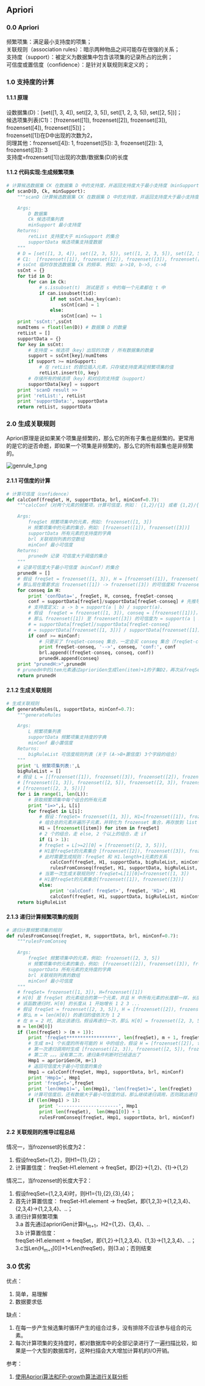 ﻿## Apriori
### 0.0 Apriori
频繁项集：满足最小支持度的项集；</br>
关联规则（association rules）：暗示两种物品之间可能存在很强的关系；</br>
支持度（support）：被定义为数据集中包含该项集的记录所占的比例；</br>
可信度或置信度（confidence）：是针对关联规则来定义的；

### 1.0 支持度的计算
#### 1.1.1 原理
设数据集(D)：[set([1, 3, 4]), set([2, 3, 5]), set([1, 2, 3, 5]), set([2, 5])]；</br>
候选项集列表(C1)：[frozenset([1]), frozenset([2]), frozenset([3]), frozenset([4]), frozenset([5])]；</br>
frozenset([1])在D中出现的次数为2，</br>
同理其他：frozenset([4]): 1, frozenset([5]): 3, frozenset([2]): 3, frozenset([3]): 3</br>
支持度=frozenset([1])出现的次数/数据集(D)的长度

#### 1.1.2 代码实现:生成频繁项集
```python
# 计算候选数据集 CK 在数据集 D 中的支持度，并返回支持度大于最小支持度（minSupport）的数据
def scanD(D, Ck, minSupport):
    """scanD（计算候选数据集 CK 在数据集 D 中的支持度，并返回支持度大于最小支持度 minSupport 的数据）

    Args:
        D 数据集
        Ck 候选项集列表
        minSupport 最小支持度
    Returns:
        retList 支持度大于 minSupport 的集合
        supportData 候选项集支持度数据
    """
    # D = [set([1, 3, 4]), set([2, 3, 5]), set([1, 2, 3, 5]), set([2, 5])]
    # C1:  [frozenset([1]), frozenset([2]), frozenset([3]), frozenset([4]), frozenset([5])]
    # ssCnt 临时存放选数据集 Ck 的频率. 例如: a->10, b->5, c->8
    ssCnt = {}
    for tid in D:
        for can in Ck:
            # s.issubset(t)  测试是否 s 中的每一个元素都在 t 中
            if can.issubset(tid):
                if not ssCnt.has_key(can):
                    ssCnt[can] = 1
                else:
                    ssCnt[can] += 1
    print 'ssCnt:',ssCnt
    numItems = float(len(D)) # 数据集 D 的数量
    retList = []
    supportData = {}
    for key in ssCnt:
        # 支持度 = 候选项（key）出现的次数 / 所有数据集的数量
        support = ssCnt[key]/numItems
        if support >= minSupport:
            # 在 retList 的首位插入元素，只存储支持度满足频繁项集的值
            retList.insert(0, key)
        # 存储所有的候选项（key）和对应的支持度（support）
        supportData[key] = support
    print 'scanD result >> '
    print 'retList:', retList
    print 'supportData:', supportData
    return retList, supportData
```
### 2.0 生成关联规则
Apriori原理是说如果某个项集是频繁的，那么它的所有子集也是频繁的。更常用的是它的逆否命题，即如果一个项集是非频繁的，那么它的所有超集也是非频繁的。

![genrule_1.png](https://i.imgur.com/AHPr1HU.png)

#### 2.1.1 可信度的计算
```python
# 计算可信度（confidence）
def calcConf(freqSet, H, supportData, brl, minConf=0.7):
    """calcConf（对两个元素的频繁项，计算可信度，例如： {1,2}/{1} 或者 {1,2}/{2} 看是否满足条件）

    Args:
        freqSet 频繁项集中的元素，例如: frozenset([1, 3])
        H 频繁项集中的元素的集合，例如: [frozenset([1]), frozenset([3])]
        supportData 所有元素的支持度的字典
        brl 关联规则列表的空数组
        minConf 最小可信度
    Returns:
        prunedH 记录 可信度大于阈值的集合
    """
    # 记录可信度大于最小可信度（minConf）的集合
    prunedH = []
	# 假设 freqSet = frozenset([1, 3]), H = [frozenset([1]), frozenset([3])]，
	# 那么现在需要求出 frozenset([1]) -> frozenset([3]) 的可信度和 frozenset([3]) -> frozenset([1]) 的可信度
    for conseq in H: 
        print 'confData=', freqSet, H, conseq, freqSet-conseq
        conf = supportData[freqSet]/supportData[freqSet-conseq] # 先推导关联规则：123->4
		# 支持度定义: a -> b = support(a | b) / support(a). 
		# 假设  freqSet = frozenset([1, 3]), conseq = [frozenset([1])]，
		# 那么 frozenset([1]) 至 frozenset([3]) 的可信度为 = support(a | b) / support(a) 
		# = supportData[freqSet]/supportData[freqSet-conseq]
        # = supportData[frozenset([1, 3])] / supportData[frozenset([1])]
        if conf >= minConf:
            # 只要买了 freqSet-conseq 集合，一定会买 conseq 集合（freqSet-conseq 集合和 conseq集合 是全集）
            print freqSet-conseq, '-->', conseq, 'conf:', conf
            brl.append((freqSet-conseq, conseq, conf))
            prunedH.append(conseq)
    print "prunedH:>",prunedH 
	# prunedH中的item元素通过aprioriGen生成len(item)+1的子集D2，再次从freqSet发掘D2存在的关联
    return prunedH
```

#### 2.1.2 生成关联规则
```python
# 生成关联规则
def generateRules(L, supportData, minConf=0.7):
    """generateRules

    Args:
        L 频繁项集列表
        supportData 频繁项集支持度的字典
        minConf 最小置信度
    Returns:
        bigRuleList 可信度规则列表（关于 (A->B+置信度) 3个字段的组合）
    """
    print 'L 频繁项集列表:',L
    bigRuleList = []
    # 假设 L = [[frozenset([1]), frozenset([3]), frozenset([2]), frozenset([5])], 
	# [frozenset([1, 3]), frozenset([2, 5]), frozenset([2, 3]), frozenset([3, 5])], 
    # [frozenset([2, 3, 5])]]
    for i in range(1, len(L)):
        # 获取频繁项集中每个组合的所有元素
        print "i=>",i, L[i]
        for freqSet in L[i]:
            # 假设：freqSet= frozenset([1, 3]), H1=[frozenset([1]), frozenset([3])]
            # 组合总的元素并遍历子元素，并转化为 frozenset 集合，再存放到 list 列表中
            H1 = [frozenset([item]) for item in freqSet]
            # 2 个的组合，走 else, 2 个以上的组合，走 if
            if (i > 1):
            # freqSet = L[>=2][0] = [frozenset([2, 3, 5])],
            # H1是freqSet的元素集合 [frozenset([2]), frozenset([3]), frozenset([5])]
            # 此时需要生成规则：freqSet 和 H1.length+1元素的关系
                calcConf(freqSet, H1, supportData, bigRuleList, minConf) # 应该先考虑123->1234的情形
                rulesFromConseq(freqSet, H1, supportData, bigRuleList, minConf)
            # 当第一次生成关联规则时：freqSet=L[1][0]=frozenset([1, 3]) 
            # H1是freqSet的元素集合[frozenset([1]), frozenset([3])]
            else:
                print 'calcConf: freqSet>', freqSet, 'H1>', H1
                calcConf(freqSet, H1, supportData, bigRuleList, minConf)
    return bigRuleList
```

#### 2.1.3 递归计算频繁项集的规则
```python
# 递归计算频繁项集的规则
def rulesFromConseq(freqSet, H, supportData, brl, minConf=0.7):
    """rulesFromConseq

    Args:
        freqSet 频繁项集中的元素，例如: frozenset([2, 3, 5])
        H 频繁项集中的元素的集合，例如: [frozenset([2]), frozenset([3]), frozenset([5])]
        supportData 所有元素的支持度的字典
        brl 关联规则列表的数组
        minConf 最小可信度
    """
    # freqSet= frozenset([1, 3]), H=frozenset([1])
    # H[0] 是 freqSet 的元素组合的第一个元素，并且 H 中所有元素的长度都一样，长度由 aprioriGen(H, m+1) 这里的 m + 1 来控制
    # 该函数递归时，H[0] 的长度从 1 开始增长 1 2 3 ...
    # 假设 freqSet = frozenset([2, 3, 5]), H = [frozenset([2]), frozenset([3]), frozenset([5])]
    # 那么 m = len(H[0]) 的递归的值依次为 1 2
    # 在 m = 2 时, 跳出该递归。假设再递归一次，那么 H[0] = frozenset([2, 3, 5])，freqSet = frozenset([2, 3, 5]) ，没必要再计算 freqSet 与 H[0] 的关联规则了。
    m = len(H[0])
    if (len(freqSet) > (m + 1)):
        print 'freqSet******************', len(freqSet), m + 1, freqSet, H, H[0]
        # 生成 m+1 个长度的所有可能的 H 中的组合，假设 H = [frozenset([2]), frozenset([3]), frozenset([5])]
        # 第一次递归调用时生成 [frozenset([2, 3]), frozenset([2, 5]), frozenset([3, 5])]
        # 第二次 。。。没有第二次，递归条件判断时已经退出了
        Hmp1 = aprioriGen(H, m+1)
        # 返回可信度大于最小可信度的集合
        Hmp1 = calcConf(freqSet, Hmp1, supportData, brl, minConf)
        print 'Hmp1=', Hmp1
        print 'freqSet=',freqSet
        print 'len(Hmp1)=', len(Hmp1), 'len(freqSet)=', len(freqSet)
        # 计算可信度后，还有数据大于最小可信度的话，那么继续递归调用，否则跳出递归
        if (len(Hmp1) > 1):
            print '----------------------', Hmp1
            print len(freqSet),  len(Hmp1[0]) + 1
            rulesFromConseq(freqSet, Hmp1, supportData, brl, minConf)
```

#### 2.2 关联规则的推导过程总结
情况一，当frozenset的长度为2：
1. 假设freqSet={1,2}，则H1={1},{2}；
2. 计算置信度：
freqSet-H1.element -> freqSet，即{2}->{1,2}、{1}->{1,2}

情况二，当frozenset的长度大于2：
1. 假设freqSet={1,2,3,4}时，则H1={1},{2},{3},{4}；
2. 首先计算置信度：
freqSet-H1.element -> freqSet，即{1,2,3}->{1,2,3,4}、{2,3,4}->{1,2,3,4}、..；
3. 递归计算频繁项集</br>
3.a 首先通过aprioriGen计算H<sub>m+1</sub>，H2={1,2}、{3,4}、..</br>
3.b 计算置信度：</br>
freqSet-H1.element -> freqSet，即{1,2}->{1,2,3,4}、{1,3}->{1,2,3,4}、..；</br>
3.c当Len(H<sub>m+1</sub>[0])+1<Len(freqSet)，则(3.a)；否则结束

### 3.0 优劣
优点：
1. 简单，易理解
2. 数据要求低

缺点：
1. 在每一步产生候选集时循环产生的组合过多，没有排除不应该参与组合的元素。
2. 每次计算项集的支持度时，都对数据库中的全部记录进行了一遍扫描比较，如果是一个大型的数据库时，这种扫描会大大增加计算机的I/O开销。


参考：

1. [使用Apriori算法和FP-growth算法进行关联分析](http://www.cnblogs.com/qwertWZ/p/4510857.html)